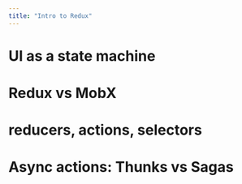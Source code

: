 ```yaml
---
title: "Intro to Redux"
---
```


# UI as a state machine

# Redux vs MobX

# reducers, actions, selectors

# Async actions: Thunks vs Sagas